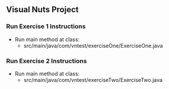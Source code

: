 ## Visual Nuts Project

### Run Exercise 1 Instructions
- Run main method at class:
  - src/main/java/com/vntest/exerciseOne/ExerciseOne.java

### Run Exercise 2 Instructions
- Run main method at class:
  - src/main/java/com/vntest/exerciseTwo/ExerciseTwo.java


